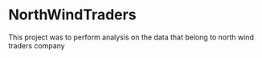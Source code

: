 # NorthWindTraders
This project was to perform analysis on the data that belong to north wind traders company
